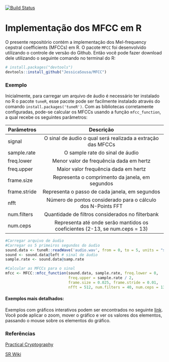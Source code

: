 [![Build Status](https://travis-ci.org/JessicaSousa/MFCC.svg?branch=master)](https://travis-ci.org/JessicaSousa/MFCC)
# Implementação dos MFCC em R

O presente repositório contém a implementação dos Mel-frequency cepstral coefficients (MFCCs) em R. O pacote `MFCC` foi desenvolvido utilizando o controle de versão do Github. Então você pode fazer download dele utilizando o seguinte comando no terminal do R:

``` r
# install.packages("devtools")
devtools::install_github("JessicaSousa/MFCC")
```

### Exemplo

Inicialmente, para carregar um arquivo de áudio é necessário ter instalado no R o pacote `tuneR`, esse pacote pode ser facilmente instalado através do comando `install.packages('tuneR')`. Com as bibliotecas corretamente configuradas, pode-se calcular os MFCCs usando a função `mfcc_function`, a qual recebe os seguintes parâmetros:

| Parâmetros        | Descrição           | 
| ------------- |:-------------:|   
|signal| O sinal de áudio o qual será realizada a extração das MFCCs|
|sample.rate| O sample rate do sinal de áudio|
|freq.lower| Menor valor de frequência dada em hertz|
|freq.upper| Maior valor frequência dada em hertz|
|frame.size| Representa o comprimento da janela, em segundos|
|frame.stride| Representa o passo de cada janela, em segundos|
|nfft| Número de pontos considerado para o cálculo dos N-Points FFT|
|num.filters| Quantidade de filtros considerados no filterbank|
|num.ceps| Representa até onde serão mantidos os coeficientes (2-13, se num.ceps = 13)|

``` r
#Carregar arquivo de áudio
#Carregar os 5 primeiros segundos do áudio
sound.data <- tuneR::readWave('audio.wav', from = 0, to = 5, units = "seconds") 
sound <- sound.data@left # sinal de áudio
sample.rate <- sound.data@samp.rate 

#Calcular as MFCCs para o sinal
mfcc <- MFCC::mfcc_function(sound.data, sample.rate, freq.lower = 0, 
                            freq.upper = sample.rate / 2,
                            frame.size = 0.025, frame.stride = 0.01,
                            nfft = 512, num.filters = 40, num.ceps = 13) 
```


#### Exemplos mais detalhados:
Exemplos com gráficos interativos podem ser encontrados no seguinte [link](https://jessicasousa.github.io/MFCC/inst/doc/example.html). Você pode aplicar o zoom, mover o gráfico e ver os valores dos elementos, passando o mouse sobre os elementos do gráfico.

### Referências

[Practical Cryptography](http://practicalcryptography.com/miscellaneous/machine-learning/guide-mel-frequency-cepstral-coefficients-mfccs/)

[SR Wiki](http://recognize-speech.com/feature-extraction/mfcc)
